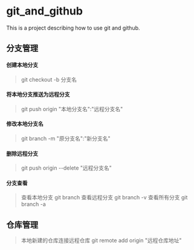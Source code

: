 # git_and_github
 This is a project describing how to use git and github.
## 分支管理

#### 创建本地分支
> git checkout -b 分支名
#### 将本地分支推送为远程分支
> git push origin "本地分支名":"远程分支名"
#### 修改本地分支名
> git branch -m  "原分支名":"新分支名" 
#### 删除远程分支 
> git push origin --delete "远程分支名"
#### 分支查看
> 查看本地分支 git branch 
> 查看远程分支 git branch -v
> 查看所有分支 git branch -a

## 仓库管理
> 本地新建的仓库连接远程仓库 git remote add origin "远程仓库地址"
